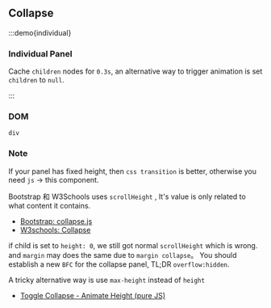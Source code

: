 ## Collapse

:::demo{individual}

### Individual Panel

Cache `children` nodes for `0.3s`, an alternative way to trigger animation is set `children` to `null`.

:::

### DOM

`div`

### Note

If your panel has fixed height, then `css transition` is better, otherwise you need `js` -> this component.

Bootstrap 和 W3Schools uses `scrollHeight` , It's value is only related to what content it contains.

- [Bootstrap: collapse.js](https://github.com/twbs/bootstrap/blob/main/js/src/collapse.js#L202)
- [W3schools: Collapse ](https://www.w3schools.com/howto/howto_js_collapsible.asp)

if child is set to `height: 0`, we still got normal `scrollHeight` which is wrong. and `margin` may does the same due to `margin collapse`。
You should establish a new `BFC` for the collapse panel, TL;DR `overflow:hidden`.

A tricky alternative way is use `max-height` instead of `height`

- [Toggle Collapse - Animate Height (pure JS) ](https://codepen.io/davidcochran/pen/RNOOEO)
